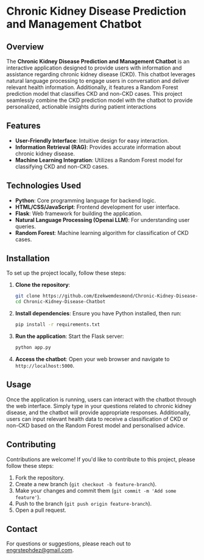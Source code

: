 # Chronic Kidney Disease Prediction and Management Chatbot

## Overview
The **Chronic Kidney Disease Prediction and Management Chatbot** is an interactive application designed to provide users with information and assistance regarding chronic kidney disease (CKD). 
This chatbot leverages natural language processing to engage users in conversation and deliver relevant health information. 
Additionally, it features a Random Forest prediction model that classifies CKD and non-CKD cases. This project seamlessly combine the CKD prediction model with the chatbot to provide personalized, actionable insights during patient interactions

## Features
- **User-Friendly Interface**: Intuitive design for easy interaction.
- **Information Retrieval (RAG)**: Provides accurate information about chronic kidney disease.
- **Machine Learning Integration**: Utilizes a Random Forest model for classifying CKD and non-CKD cases.

## Technologies Used
- **Python**: Core programming language for backend logic.
- **HTML/CSS/JavaScript**: Frontend development for user interface.
- **Flask**: Web framework for building the application.
- **Natural Language Processing (Openai LLM)**: For understanding user queries.
- **Random Forest**: Machine learning algorithm for classification of CKD cases.

## Installation

To set up the project locally, follow these steps:

1. **Clone the repository**:
   ```bash
   git clone https://github.com/Ezekwemdesmond/Chronic-Kidney-Disease-Chatbot.git
   cd Chronic-Kidney-Disease-Chatbot
   ```

2. **Install dependencies**:
   Ensure you have Python installed, then run:
   ```bash
   pip install -r requirements.txt
   ```

3. **Run the application**:
   Start the Flask server:
   ```bash
   python app.py
   ```

4. **Access the chatbot**:
   Open your web browser and navigate to `http://localhost:5000`.

## Usage
Once the application is running, users can interact with the chatbot through the web interface. Simply type in your questions related to chronic kidney disease, and the chatbot will provide appropriate responses. Additionally, users can input relevant health data to receive a classification of CKD or non-CKD based on the Random Forest model and personalised advice.

## Contributing
Contributions are welcome! If you'd like to contribute to this project, please follow these steps:

1. Fork the repository.
2. Create a new branch (`git checkout -b feature-branch`).
3. Make your changes and commit them (`git commit -m 'Add some feature'`).
4. Push to the branch (`git push origin feature-branch`).
5. Open a pull request.


## Contact
For questions or suggestions, please reach out to [engrstephdez@gmail.com](mailto:engrstephdez@gmail.com).
